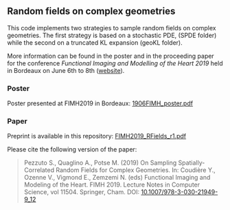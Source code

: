 Random fields on complex geometries
---
This code implements two strategies to sample random fields on complex geometries. The first strategy is based on a stochastic PDE, (SPDE folder) while the second on a truncated KL expansion (geoKL folder).

More information can be found in the poster and in the proceeding paper for the conference *Functional Imaging and Modelling of the Heart 2019* held in Bordeaux on June 6th to 8th ([website](https://fimh2019.sciencesconf.org)).

### Poster
Poster presented at FIMH2019 in Bordeaux: [1906FIMH_poster.pdf](1906FIMH_poster.pdf)

### Paper
Preprint is available in this repository: [FIMH2019_RFields_r1.pdf](FIMH2019_RFields_r1.pdf)

Please cite the following version of the paper:

> Pezzuto S., Quaglino A., Potse M. (2019) On Sampling Spatially-Correlated Random Fields for Complex Geometries. In: Coudière Y., Ozenne V., Vigmond E., Zemzemi N. (eds) Functional Imaging and Modeling of the Heart. FIMH 2019. Lecture Notes in Computer Science, vol 11504. Springer, Cham. DOI: [10.1007/978-3-030-21949-9_12](https://doi.org/10.1007/978-3-030-21949-9_12)

<!--stackedit_data:
eyJoaXN0b3J5IjpbLTE0MjA2ODg3MTddfQ==
-->
